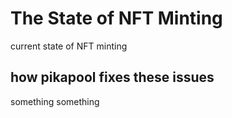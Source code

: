 
# The State of NFT Minting

current state of NFT minting

## how pikapool fixes these issues

something something
